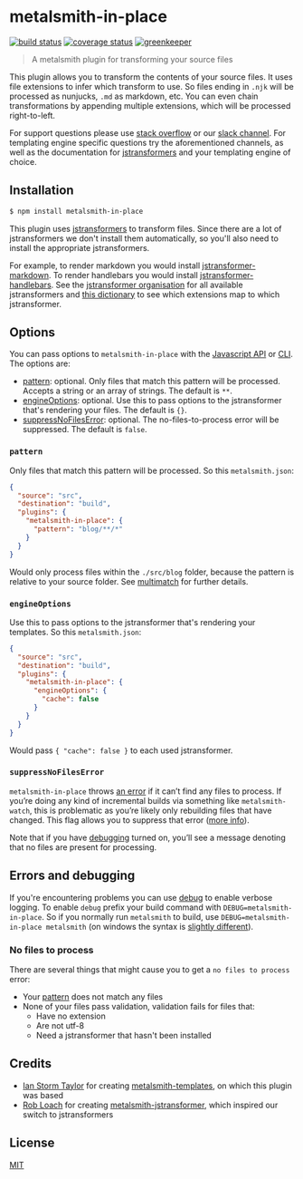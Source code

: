 # metalsmith-in-place

[![build status][build-badge]][build-url]
[![coverage status][coverage-badge]][coverage-url]
[![greenkeeper][greenkeeper-badge]][greenkeeper-url]

> A metalsmith plugin for transforming your source files

This plugin allows you to transform the contents of your source files. It uses file extensions to infer which transform to use. So files ending in `.njk` will be processed as nunjucks, `.md` as markdown, etc. You can even chain transformations by appending multiple extensions, which will be processed right-to-left.

For support questions please use [stack overflow][stackoverflow-url] or our [slack channel][slack-url]. For templating engine specific questions try the aforementioned channels, as well as the documentation for [jstransformers](https://github.com/jstransformers) and your templating engine of choice.

## Installation

```bash
$ npm install metalsmith-in-place
```

This plugin uses [jstransformers](https://github.com/jstransformers/jstransformer) to transform files. Since there are a lot of jstransformers we don't install them automatically, so you'll also need to install the appropriate jstransformers.

For example, to render markdown you would install [jstransformer-markdown](https://github.com/jstransformers/jstransformer-markdown). To render handlebars you would install [jstransformer-handlebars](https://github.com/jstransformers/jstransformer-handlebars). See the [jstransformer organisation](https://github.com/jstransformers) for all available jstransformers and [this dictionary](https://github.com/jstransformers/inputformat-to-jstransformer/blob/master/dictionary.json) to see which extensions map to which jstransformer.

## Options

You can pass options to `metalsmith-in-place` with the [Javascript API](https://github.com/segmentio/metalsmith#api) or [CLI](https://github.com/segmentio/metalsmith#cli). The options are:

* [pattern](#pattern): optional. Only files that match this pattern will be processed. Accepts a string or an array of strings. The default is `**`.
* [engineOptions](#engineoptions): optional. Use this to pass options to the jstransformer that's rendering your files. The default is `{}`.
* [suppressNoFilesError](#suppressnofileserror): optional. The no-files-to-process error will be suppressed. The default is `false`.

### `pattern`

Only files that match this pattern will be processed. So this `metalsmith.json`:

```json
{
  "source": "src",
  "destination": "build",
  "plugins": {
    "metalsmith-in-place": {
      "pattern": "blog/**/*"
    }
  }
}
```

Would only process files within the `./src/blog` folder, because the pattern is
relative to your source folder. See [multimatch](https://github.com/sindresorhus/multimatch)
for further details.

### `engineOptions`

Use this to pass options to the jstransformer that's rendering your templates. So this
`metalsmith.json`:

```json
{
  "source": "src",
  "destination": "build",
  "plugins": {
    "metalsmith-in-place": {
      "engineOptions": {
        "cache": false
      }
    }
  }
}
```

Would pass `{ "cache": false }` to each used jstransformer.

### `suppressNoFilesError`

`metalsmith-in-place` throws [an error](#no-files-to-process) if it can’t find any files to process. If you’re doing any kind of incremental builds via something like `metalsmith-watch`, this is problematic as you’re likely only rebuilding files that have changed. This flag allows you to suppress that error ([more info](https://github.com/metalsmith/metalsmith-in-place/pull/151)).

Note that if you have [debugging](#errors-and-debugging) turned on, you’ll see a message denoting that no files are present for processing.

## Errors and debugging

If you're encountering problems you can use [debug](https://www.npmjs.com/package/debug) to enable verbose logging. To enable `debug` prefix your build command with `DEBUG=metalsmith-in-place`. So if you normally run `metalsmith` to build, use `DEBUG=metalsmith-in-place metalsmith` (on windows the syntax is [slightly different](https://www.npmjs.com/package/debug#windows-note)).

### No files to process

There are several things that might cause you to get a `no files to process` error:

* Your [pattern](#pattern) does not match any files
* None of your files pass validation, validation fails for files that:
  * Have no extension
  * Are not utf-8
  * Need a jstransformer that hasn't been installed

## Credits

* [Ian Storm Taylor](https://github.com/ianstormtaylor) for creating [metalsmith-templates](https://github.com/segmentio/metalsmith-templates), on which this plugin was based
* [Rob Loach](https://github.com/RobLoach) for creating [metalsmith-jstransformer](https://github.com/RobLoach/metalsmith-jstransformer), which inspired our switch to jstransformers

## License

[MIT](https://ismay.mit-license.org/)

[build-badge]: https://travis-ci.org/metalsmith/metalsmith-in-place.svg?branch=master
[build-url]: https://travis-ci.org/metalsmith/metalsmith-in-place
[greenkeeper-badge]: https://badges.greenkeeper.io/metalsmith/metalsmith-in-place.svg
[greenkeeper-url]: https://greenkeeper.io/
[coverage-badge]: https://coveralls.io/repos/github/metalsmith/metalsmith-in-place/badge.svg?branch=master
[coverage-url]: https://coveralls.io/github/metalsmith/metalsmith-in-place?branch=master
[slack-url]: http://metalsmith-slack.herokuapp.com/
[stackoverflow-url]: http://stackoverflow.com/questions/tagged/metalsmith
